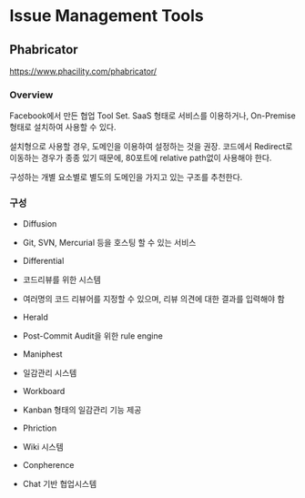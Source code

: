 # Issue Management Tools

## Phabricator

https://www.phacility.com/phabricator/

### Overview

Facebook에서 만든 협업 Tool Set.
SaaS 형태로 서비스를 이용하거나, On-Premise 형태로 설치하여 사용할 수 있다.

설치형으로 사용할 경우, 도메인을 이용하여 설정하는 것을 권장.
코드에서 Redirect로 이동하는 경우가 종종 있기 때문에, 80포트에 relative path없이 사용해야 한다.

구성하는 개별 요소별로 별도의 도메인을 가지고 있는 구조를 추천한다.

### 구성
* Diffusion
 * Git, SVN, Mercurial 등을 호스팅 할 수 있는 서비스
 
* Differential
 * 코드리뷰를 위한 시스템
 * 여러명의 코드 리뷰어를 지정할 수 있으며, 리뷰 의견에 대한 결과를 입력해야 함
 
* Herald
 * Post-Commit Audit을 위한 rule engine
 
* Maniphest
 * 일감관리 시스템
  
* Workboard
 * Kanban 형태의 일감관리 기능 제공
  
* Phriction
 * Wiki 시스템
  
* Conpherence
 * Chat 기반 협업시스템

